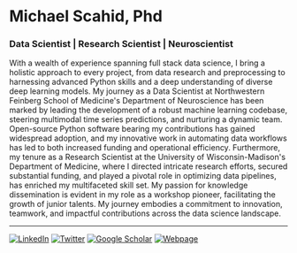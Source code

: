 # Michael Scahid, Phd
### Data Scientist | Research Scientist | Neuroscientist


With a wealth of experience spanning full stack data science, I bring a holistic approach to every project, from data research and preprocessing to harnessing advanced Python skills and a deep understanding of diverse deep learning models. My journey as a Data Scientist at Northwestern Feinberg School of Medicine's Department of Neuroscience has been marked by leading the development of a robust machine learning codebase, steering multimodal time series predictions, and nurturing a dynamic team. Open-source Python software bearing my contributions has gained widespread adoption, and my innovative work in automating data workflows has led to both increased funding and operational efficiency. Furthermore, my tenure as a Research Scientist at the University of Wisconsin-Madison's Department of Medicine, where I directed intricate research efforts, secured substantial funding, and played a pivotal role in optimizing data pipelines, has enriched my multifaceted skill set. My passion for knowledge dissemination is evident in my role as a workshop pioneer, facilitating the growth of junior talents. My journey embodies a commitment to innovation, teamwork, and impactful contributions across the data science landscape.


____

[![LinkedIn](https://img.shields.io/badge/Linkedin-0072b1)](https://www.linkedin.com/in/michael-schaid-phd-bb328a41/)
[![Twitter](https://img.shields.io/badge/Twitter-00acee)](https://twitter.com/mike_schaid)
[![Google Scholar](https://img.shields.io/badge/Google%20Scholar-de5246)](https://scholar.google.com/citations?hl=en&user=yxboSJMAAAAJ&view_op=list_works&sortby=pubdate)
[![Webpage](https://img.shields.io/badge/My%20Website-008080)](https://mikeschaidphd.com/)
